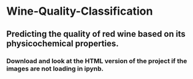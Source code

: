 # Wine-Quality-Classification
## Predicting the quality of red wine based on its physicochemical properties.
### Download and look at the HTML version of the project if the images are not loading in ipynb.

